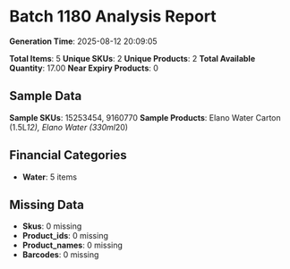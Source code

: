 # Batch 1180 Analysis Report

**Generation Time**: 2025-08-12 20:09:05

**Total Items**: 5
**Unique SKUs**: 2
**Unique Products**: 2
**Total Available Quantity**: 17.00
**Near Expiry Products**: 0

## Sample Data
**Sample SKUs**: 15253454, 9160770
**Sample Products**: Elano Water Carton (1.5L*12), Elano Water (330ml*20)

## Financial Categories
- **Water**: 5 items

## Missing Data
- **Skus**: 0 missing
- **Product_ids**: 0 missing
- **Product_names**: 0 missing
- **Barcodes**: 0 missing
